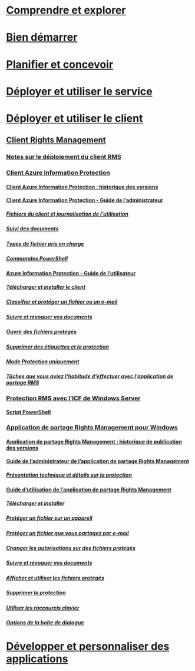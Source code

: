 # [Comprendre et explorer](/information-protection/understand-explore/what-is-information-protection)
# [Bien démarrer](/information-protection/get-started/requirements-azure-rms)
# [Planifier et concevoir](/information-protection/plan-design/deployment-roadmap)
# [Déployer et utiliser le service](/information-protection/deploy-use/activate-service)
# [Déployer et utiliser le client](use-client.md)
## [Client Rights Management](use-client.md)
### [Notes sur le déploiement du client RMS](client-deployment-notes.md)
### [Client Azure Information Protection](aip-client.md)
#### [Client Azure Information Protection : historique des versions](client-version-release-history.md)
#### [Client Azure Information Protection - Guide de l’administrateur](client-admin-guide.md)
##### [Fichiers du client et journalisation de l’utilisation](client-admin-guide-files-and-logging.md)
##### [Suivi des documents](client-admin-guide-document-tracking.md)
##### [Types de fichier pris en charge](client-admin-guide-file-types.md)
##### [Commandes PowerShell](client-admin-guide-powershell.md)
#### [Azure Information Protection - Guide de l’utilisateur](client-user-guide.md)
##### [Télécharger et installer le client](install-client-app.md)
##### [Classifier et protéger un fichier ou un e-mail](client-classify-protect.md)
##### [Suivre et révoquer vos documents](client-track-revoke.md)
##### [Ouvrir des fichiers protégés](client-view-use-files.md)
##### [Supprimer des étiquettes et la protection](client-remove-label-protection.md)
##### [Mode Protection uniquement](client-protection-only-mode.md)
##### [Tâches que vous aviez l’habitude d’effectuer avec l’application de partage RMS](upgrade-client-app.md)
### [Protection RMS avec l’ICF de Windows Server](configure-fci.md)
#### [Script PowerShell](fci-script.md)
### [Application de partage Rights Management pour Windows](sharing-app-windows.md)
#### [Application de partage Rights Management : historique de publication des versions](sharing-app-version-release-history.md)
#### [Guide de l’administrateur de l’application de partage Rights Management](sharing-app-admin-guide.md)
##### [Présentation technique et détails sur la protection](sharing-app-admin-guide-technical.md)
#### [Guide d’utilisation de l’application de partage Rights Management](sharing-app-user-guide.md)
##### [Télécharger et installer](install-sharing-app.md)
##### [Protéger un fichier sur un appareil](sharing-app-protect-in-place.md)
##### [Protéger un fichier que vous partagez par e-mail](sharing-app-protect-by-email.md)
##### [Changer les autorisations sur des fichiers protégés](sharing-app-reprotect-files.md)
##### [Suivre et révoquer vos documents](sharing-app-track-revoke.md)
##### [Afficher et utiliser les fichiers protégés](sharing-app-view-use-files.md)
##### [Supprimer la protection](sharing-app-remove-protection.md)
##### [Utiliser les raccourcis clavier](sharing-app-keyboard-shortcuts.md)
##### [Options de la boîte de dialogue](sharing-app-dialog-box.md)
# [Développer et personnaliser des applications](/information-protection/develop/developers-guide)


<!--HONumber=Feb17_HO2-->


